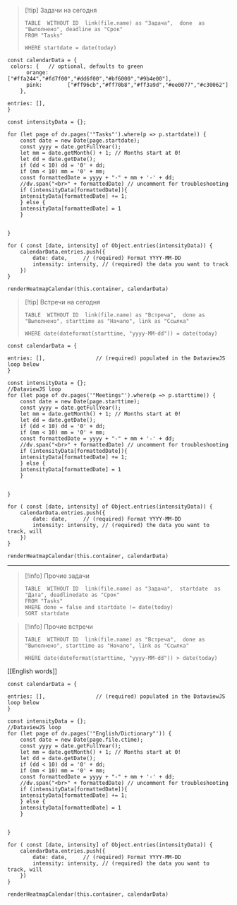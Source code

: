 

> [!tip] Задачи на сегодня
> ```dataview
> TABLE  WITHOUT ID  link(file.name) as "Задача",  done  as "Выполнено", deadline as "Срок"
> FROM "Tasks"
> 
> WHERE startdate = date(today)
> ```

```dataviewjs
const calendarData = {
 colors: {   // optional, defaults to green
      orange:      ["#ffa244","#fd7f00","#dd6f00","#bf6000","#9b4e00"],
      pink:        ["#ff96cb","#ff70b8","#ff3a9d","#ee0077","#c30062"]
    },
	
entries: [],            
}

const intensityData = {};

for (let page of dv.pages('"Tasks"').where(p => p.startdate)) {
    const date = new Date(page.startdate);
    const yyyy = date.getFullYear();
    let mm = date.getMonth() + 1; // Months start at 0!
    let dd = date.getDate();
    if (dd < 10) dd = '0' + dd;
    if (mm < 10) mm = '0' + mm;
    const formattedDate = yyyy + "-" + mm + '-' + dd;
	//dv.span("<br>" + formattedDate) // uncomment for troubleshooting
	if (intensityData[formattedDate]){
	intensityData[formattedDate] += 1;
	} else {
	intensityData[formattedDate] = 1
	}
	

}

for ( const [date, intensity] of Object.entries(intensityData)) {
	calendarData.entries.push({
		date: date,     // (required) Format YYYY-MM-DD
		intensity: intensity, // (required) the data you want to track
	})
}

renderHeatmapCalendar(this.container, calendarData)
``` 


> [!tip] Встречи на сегодня
> ```dataview
> TABLE  WITHOUT ID  link(file.name) as "Встреча",  done as "Выполнено", starttime as "Начало", link as "Ссылка"
> 
> WHERE date(dateformat(starttime, "yyyy-MM-dd")) = date(today)
> ```

```dataviewjs
const calendarData = {
	
entries: [],                // (required) populated in the DataviewJS loop below
}

const intensityData = {};
//DataviewJS loop
for (let page of dv.pages('"Meetings"').where(p => p.starttime)) {
    const date = new Date(page.starttime);
    const yyyy = date.getFullYear();
    let mm = date.getMonth() + 1; // Months start at 0!
    let dd = date.getDate();
    if (dd < 10) dd = '0' + dd;
    if (mm < 10) mm = '0' + mm;
    const formattedDate = yyyy + "-" + mm + '-' + dd;
	//dv.span("<br>" + formattedDate) // uncomment for troubleshooting
	if (intensityData[formattedDate]){
	intensityData[formattedDate] += 1;
	} else {
	intensityData[formattedDate] = 1
	}
	

}

for ( const [date, intensity] of Object.entries(intensityData)) {
	calendarData.entries.push({
		date: date,     // (required) Format YYYY-MM-DD
		intensity: intensity, // (required) the data you want to track, will 
	})
}

renderHeatmapCalendar(this.container, calendarData)
``` 
---

> [!info] Прочие задачи
> ```dataview
> TABLE  WITHOUT ID  link(file.name) as "Задача",  startdate  as "Дата", deadlinedate as "Срок"
> FROM "Tasks"
> WHERE done = false and startdate != date(today)
> SORT startdate
> ```


> [!info] Прочие встречи
> ```dataview
> TABLE  WITHOUT ID  link(file.name) as "Встреча",  done as "Выполнено", starttime as "Начало", link as "Ссылка"
> 
> WHERE date(dateformat(starttime, "yyyy-MM-dd")) > date(today)
> ```


[[English words]]

```dataviewjs
const calendarData = {
	
entries: [],                // (required) populated in the DataviewJS loop below
}

const intensityData = {};
//DataviewJS loop
for (let page of dv.pages('"English/Dictionary"')) {
    const date = new Date(page.file.ctime);
    const yyyy = date.getFullYear();
    let mm = date.getMonth() + 1; // Months start at 0!
    let dd = date.getDate();
    if (dd < 10) dd = '0' + dd;
    if (mm < 10) mm = '0' + mm;
    const formattedDate = yyyy + "-" + mm + '-' + dd;
	//dv.span("<br>" + formattedDate) // uncomment for troubleshooting
	if (intensityData[formattedDate]){
	intensityData[formattedDate] += 1;
	} else {
	intensityData[formattedDate] = 1
	}
	

}

for ( const [date, intensity] of Object.entries(intensityData)) {
	calendarData.entries.push({
		date: date,     // (required) Format YYYY-MM-DD
		intensity: intensity, // (required) the data you want to track, will 
	})
}

renderHeatmapCalendar(this.container, calendarData)
``` 





